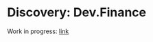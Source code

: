 # Discovery: Dev.Finance

Work in progress: [link](https://cardosoguivi.github.io/discovery-devfinance/)